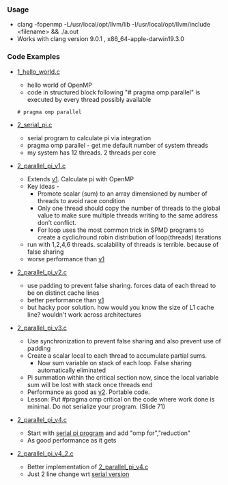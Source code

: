 ### Usage

* clang -fopenmp  -L/usr/local/opt/llvm/lib -I/usr/local/opt/llvm/include \<filename\> && ./a.out
* Works with clang version 9.0.1 , x86_64-apple-darwin19.3.0

### Code Examples

* [1_hello_world.c](./src/1.c)
  * hello world of OpenMP
  * code in structured block following "# pragma omp parallel" is executed by every thread possibly available
  ```
  # pragma omp parallel
  ```

* [2_serial_pi.c](./src/2_serial_pi.c)
  * serial program to calculate pi via integration
  * pragma omp parallel - get me default number of system threads
  * my system has 12 threads. 2 threads per core
* [2_parallel_pi_v1.c](./src/2_parallel_pi_v1.c)
  * Extends [v1](./src/2_parallel_pi_v1.c). Calculate pi with OpenMP
  * Key ideas -
    * Promote scalar (sum) to an array dimensioned by number of threads to avoid race condition
    * Only one thread should copy the number of threads to the global value to make sure multiple threads writing to the same address don’t conflict.
    * For loop uses the most common trick in SPMD programs to create a cyclic/round robin distribution of loop(threads) iterations
  * run with 1,2,4,6 threads. scalability of threads is terrible. because of false sharing
  * worse performance than [v1](./src/2_parallel_pi_v1.c)
* [2_parallel_pi_v2.c](./src/2_parallel_pi_v2.c)
  * use padding to prevent false sharing. forces data of each thread to be on distinct cache lines
  * better performance than [v1](./src/2_parallel_pi_v1.c)
  * but hacky poor solution. how would you know the size of L1 cache line? wouldn't work across architectures
* [2_parallel_pi_v3.c](./src/2_parallel_pi_v3.c)
  * Use synchronization to prevent false sharing and also prevent use of padding
  * Create a scalar local to each thread to accumulate partial sums.
    * Now sum variable on stack of each loop. False sharing automatically eliminated
  * Pi summation within the critical section now, since the local variable sum will be lost with stack once threads end
  * Performance as good as [v2](./src/2_parallel_pi_v2.c). Portable code.
  * Lesson: Put #pragma omp critical on the code where work done is minimal. Do not serialize your program. (Slide 71)
* [2_parallel_pi_v4.c](./src/2_parallel_pi_v4.c)
  * Start with [serial pi program](./src/2_serial_pi.c) and add "omp for","reduction"
  * As good performance as it gets
* [2_parallel_pi_v4_2.c](./src/2_parallel_pi_v4.c)
  * Better implementation of [2_parallel_pi_v4.c](./src/2_parallel_pi_v4.c)
  * Just 2 line change wrt [serial version](./src/2_serial_pi.c)
